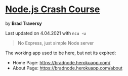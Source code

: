 # [Node.js Crash Course](https://www.youtube.com/watch?v=fBNz5xF-Kx4&t=4210s)

by **Brad Traversy**

Last updated on 4.04.2021 with `ncu -u`

> No Express, just simple Node server

The working app used to be here, but not its expired:
- Home Page: https://bradnode.herokuapp.com/
- About Page: https://bradnode.herokuapp.com/about
